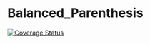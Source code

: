 # Balanced_Parenthesis
[![Coverage Status](https://coveralls.io/repos/github/trinklelizor/Balanced_Parenthesis/badge.svg?branch=master)](https://coveralls.io/github/trinklelizor/Balanced_Parenthesis?branch=master)
